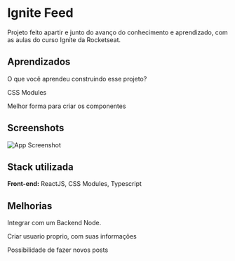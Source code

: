 
# Ignite Feed

Projeto feito apartir e junto do avanço do conhecimento e aprendizado, com as aulas do curso Ignite da Rocketseat.




## Aprendizados

O que você aprendeu construindo esse projeto?

CSS Modules

Melhor forma para criar os componentes

##
##
## Screenshots

![App Screenshot](https://imgur.com/HQBv8qs.png)




## Stack utilizada

**Front-end:** ReactJS, CSS Modules, Typescript





## Melhorias

Integrar com um Backend Node.

Criar usuario proprio, com suas informações

Possibilidade de fazer novos posts

